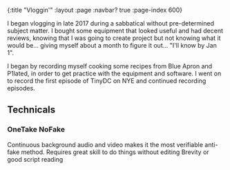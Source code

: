 {:title "Vloggin'"
 :layout :page
 :navbar? true
 :page-index 600}
 
I began vlogging in late 2017 during a sabbatical without pre-determined subject matter. I bought some 
equipment that looked useful and had decent reviews, knowing that I was going to create project but 
not knowing what it would be... giving myself about a month to figure it out... "I'll know by Jan 1".

I began by recording myself cooking some recipes from Blue Apron and P1lated, in order to get practice
with the equipment and software. I went on to record the first episode of TinyDC on NYE and continued 
recording episodes.

## Technicals

### OneTake NoFake

Continuous background audio and video makes it the most verifiable anti-fake method. 
Requires great skill to do things without editing
Brevity or good script reading


